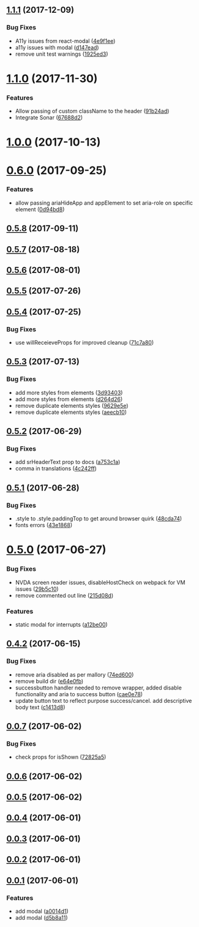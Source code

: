 <a name="1.1.1"></a>
## [1.1.1](https://github.com/Pearson-Higher-Ed/modal/compare/v1.1.0...v1.1.1) (2017-12-09)


### Bug Fixes

* A11y issues from react-modal ([4e9f1ee](https://github.com/Pearson-Higher-Ed/modal/commit/4e9f1ee))
* a11y issues with modal ([d147ead](https://github.com/Pearson-Higher-Ed/modal/commit/d147ead))
* remove unit test warnings ([1925ed3](https://github.com/Pearson-Higher-Ed/modal/commit/1925ed3))



<a name="1.1.0"></a>
# [1.1.0](https://github.com/Pearson-Higher-Ed/modal/compare/v1.0.0...v1.1.0) (2017-11-30)


### Features

* Allow passing of custom className to the header ([91b24ad](https://github.com/Pearson-Higher-Ed/modal/commit/91b24ad))
* Integrate Sonar ([67688d2](https://github.com/Pearson-Higher-Ed/modal/commit/67688d2))



<a name="1.0.0"></a>
# [1.0.0](https://github.com/Pearson-Higher-Ed/modal/compare/v0.6.0...v1.0.0) (2017-10-13)



<a name="0.6.0"></a>
# [0.6.0](https://github.com/Pearson-Higher-Ed/modal/compare/v0.5.8...v0.6.0) (2017-09-25)


### Features

* allow passing ariaHideApp and appElement to set aria-role on specific element ([0d94bd8](https://github.com/Pearson-Higher-Ed/modal/commit/0d94bd8))



<a name="0.5.8"></a>
## [0.5.8](https://github.com/Pearson-Higher-Ed/modal/compare/v0.5.7...v0.5.8) (2017-09-11)



<a name="0.5.7"></a>
## [0.5.7](https://github.com/Pearson-Higher-Ed/modal/compare/v0.5.6...v0.5.7) (2017-08-18)



<a name="0.5.6"></a>
## [0.5.6](https://github.com/Pearson-Higher-Ed/modal/compare/v0.5.5...v0.5.6) (2017-08-01)



<a name="0.5.5"></a>
## [0.5.5](https://github.com/Pearson-Higher-Ed/modal/compare/v0.5.4...v0.5.5) (2017-07-26)



<a name="0.5.4"></a>
## [0.5.4](https://github.com/Pearson-Higher-Ed/modal/compare/v0.5.3...v0.5.4) (2017-07-25)


### Bug Fixes

* use willReceieveProps for improved cleanup ([71c7a80](https://github.com/Pearson-Higher-Ed/modal/commit/71c7a80))



<a name="0.5.3"></a>
## [0.5.3](https://github.com/Pearson-Higher-Ed/modal/compare/v0.5.2...v0.5.3) (2017-07-13)


### Bug Fixes

* add more styles from elements ([3d93403](https://github.com/Pearson-Higher-Ed/modal/commit/3d93403))
* add more styles from elements ([d264d26](https://github.com/Pearson-Higher-Ed/modal/commit/d264d26))
* remove duplicate elements styles ([9629e5e](https://github.com/Pearson-Higher-Ed/modal/commit/9629e5e))
* remove duplicate elements styles ([aeecb10](https://github.com/Pearson-Higher-Ed/modal/commit/aeecb10))



<a name="0.5.2"></a>
## [0.5.2](https://github.com/Pearson-Higher-Ed/modal/compare/v0.5.1...v0.5.2) (2017-06-29)


### Bug Fixes

* add srHeaderText prop to docs ([a753c1a](https://github.com/Pearson-Higher-Ed/modal/commit/a753c1a))
* comma in translations ([4c242ff](https://github.com/Pearson-Higher-Ed/modal/commit/4c242ff))



<a name="0.5.1"></a>
## [0.5.1](https://github.com/Pearson-Higher-Ed/modal/compare/v0.5.0...v0.5.1) (2017-06-28)


### Bug Fixes

* .style to .style.paddingTop to get around browser quirk ([48cda74](https://github.com/Pearson-Higher-Ed/modal/commit/48cda74))
* fonts errors ([43e1868](https://github.com/Pearson-Higher-Ed/modal/commit/43e1868))



<a name="0.5.0"></a>
# [0.5.0](https://github.com/Pearson-Higher-Ed/modal/compare/v0.4.2...v0.5.0) (2017-06-27)


### Bug Fixes

* NVDA screen reader issues, disableHostCheck on webpack for VM issues ([29b5c10](https://github.com/Pearson-Higher-Ed/modal/commit/29b5c10))
* remove commented out line ([215d08d](https://github.com/Pearson-Higher-Ed/modal/commit/215d08d))


### Features

* static modal for interrupts ([a12be00](https://github.com/Pearson-Higher-Ed/modal/commit/a12be00))



<a name="0.4.2"></a>
## [0.4.2](https://github.com/Pearson-Higher-Ed/modal/compare/v0.0.7...v0.4.2) (2017-06-15)


### Bug Fixes

* remove aria disabled as per mallory ([74ed600](https://github.com/Pearson-Higher-Ed/modal/commit/74ed600))
* remove build dir ([e64e0fb](https://github.com/Pearson-Higher-Ed/modal/commit/e64e0fb))
* successbutton handler needed to remove wrapper, added disable functionality and aria to success button ([cae0e78](https://github.com/Pearson-Higher-Ed/modal/commit/cae0e78))
* update button text to reflect purpose success/cancel. add descriptive body text ([c1413d8](https://github.com/Pearson-Higher-Ed/modal/commit/c1413d8))



<a name="0.0.7"></a>
## [0.0.7](https://github.com/Pearson-Higher-Ed/modal/compare/v0.0.6...v0.0.7) (2017-06-02)


### Bug Fixes

* check props for isShown ([72825a5](https://github.com/Pearson-Higher-Ed/modal/commit/72825a5))



<a name="0.0.6"></a>
## [0.0.6](https://github.com/Pearson-Higher-Ed/modal/compare/v0.0.5...v0.0.6) (2017-06-02)



<a name="0.0.5"></a>
## [0.0.5](https://github.com/Pearson-Higher-Ed/modal/compare/v0.0.4...v0.0.5) (2017-06-02)



<a name="0.0.4"></a>
## [0.0.4](https://github.com/Pearson-Higher-Ed/modal/compare/v0.0.3...v0.0.4) (2017-06-01)



<a name="0.0.3"></a>
## [0.0.3](https://github.com/Pearson-Higher-Ed/modal/compare/v0.0.2...v0.0.3) (2017-06-01)



<a name="0.0.2"></a>
## [0.0.2](https://github.com/Pearson-Higher-Ed/modal/compare/v0.0.1...v0.0.2) (2017-06-01)



<a name="0.0.1"></a>
## [0.0.1](https://github.com/Pearson-Higher-Ed/modal/compare/d5b8a11...v0.0.1) (2017-06-01)


### Features

* add modal ([a0014d1](https://github.com/Pearson-Higher-Ed/modal/commit/a0014d1))
* add modal ([d5b8a11](https://github.com/Pearson-Higher-Ed/modal/commit/d5b8a11))



